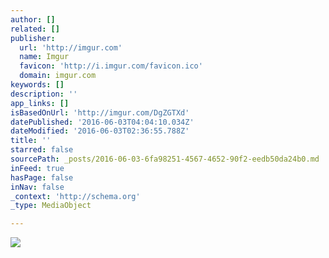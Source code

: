 ```yaml
---
author: []
related: []
publisher:
  url: 'http://imgur.com'
  name: Imgur
  favicon: 'http://i.imgur.com/favicon.ico'
  domain: imgur.com
keywords: []
description: ''
app_links: []
isBasedOnUrl: 'http://imgur.com/DgZGTXd'
datePublished: '2016-06-03T04:04:10.034Z'
dateModified: '2016-06-03T02:36:55.788Z'
title: ''
starred: false
sourcePath: _posts/2016-06-03-6fa98251-4567-4652-90f2-eedb50da24b0.md
inFeed: true
hasPage: false
inNav: false
_context: 'http://schema.org'
_type: MediaObject

---
```

<article style=""><img src="http://imgur.com/DgZGTXd.jpg" /></article>